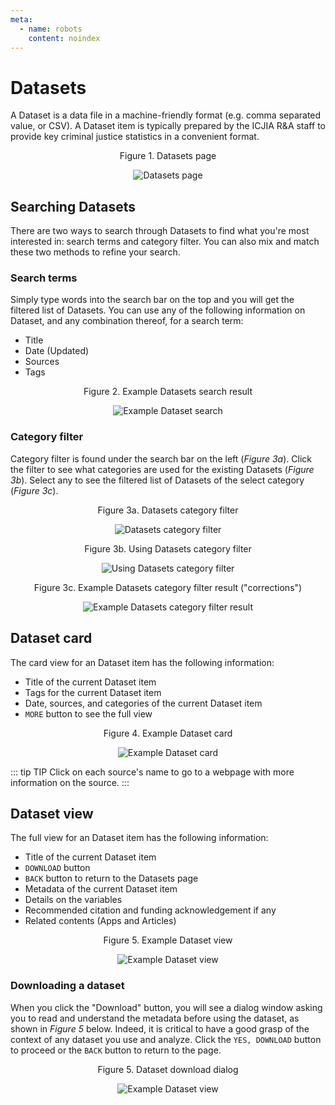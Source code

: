 ```yaml
---
meta:
  - name: robots
    content: noindex
---
```


# Datasets

A Dataset is a data file in a machine-friendly format (e.g. comma separated value, or CSV). A Dataset item is typically prepared by the ICJIA R&A staff to provide key criminal justice statistics in a convenient format.

<div style="text-align:center">

<span class="fig-title">Figure 1. Datasets page</span>

![Datasets page](/docs/assets/img/dataset-page.png)

</div>

## Searching Datasets

There are two ways to search through Datasets to find what you're most interested in: search terms and category filter. You can also mix and match these two methods to refine your search.

### Search terms

Simply type words into the search bar on the top and you will get the filtered list of Datasets. You can use any of the following information on Dataset, and any combination thereof, for a search term:

- Title
- Date (Updated)
- Sources
- Tags

<div style="text-align:center">

<span class="fig-title">Figure 2. Example Datasets search result</span>

![Example Dataset search](/docs/assets/img/dataset-search.png)

</div>

### Category filter

Category filter is found under the search bar on the left (_Figure 3a_). Click the filter to see what categories are used for the existing Datasets (_Figure 3b_). Select any to see the filtered list of Datasets of the select category (_Figure 3c_).

<div style="text-align:center">

<span class="fig-title">Figure 3a. Datasets category filter</span>

![Datasets category filter](/docs/assets/img/dataset-filter-1.png)

</div>

<div style="text-align:center">

<span class="fig-title">Figure 3b. Using Datasets category filter</span>

![Using Datasets category filter](/docs/assets/img/dataset-filter-2.png)

</div>

<div style="text-align:center">

<span class="fig-title">Figure 3c. Example Datasets category filter result ("corrections")</span>

![Example Datasets category filter result](/docs/assets/img/dataset-filter-3.png)

</div>

## Dataset card

The card view for an Dataset item has the following information:

- Title of the current Dataset item
- Tags for the current Dataset item
- Date, sources, and categories of the current Dataset item
- `MORE` button to see the full view

<div style="text-align:center">

<span class="fig-title">Figure 4. Example Dataset card</span>

![Example Dataset card](/docs/assets/img/dataset-card.png)

</div>

::: tip TIP
Click on each source's name to go to a webpage with more information on the source.
:::

## Dataset view

The full view for an Dataset item has the following information:

- Title of the current Dataset item
- `DOWNLOAD` button
- `BACK` button to return to the Datasets page
- Metadata of the current Dataset item
- Details on the variables
- Recommended citation and funding acknowledgement if any
- Related contents (Apps and Articles)

<div style="text-align:center">

<span class="fig-title">Figure 5. Example Dataset view</span>

![Example Dataset view](/docs/assets/img/dataset-view.png)

</div>

### Downloading a dataset

When you click the "Download" button, you will see a dialog window asking you to read and understand the metadata before using the dataset, as shown in _Figure 5_ below. Indeed, it is critical to have a good grasp of the context of any dataset you use and analyze. Click the `YES, DOWNLOAD` button to proceed or the `BACK` button to return to the page.

<div style="text-align:center">

<span class="fig-title">Figure 5. Dataset download dialog</span>

![Example Dataset view](/docs/assets/img/dataset-download.png)

</div>
